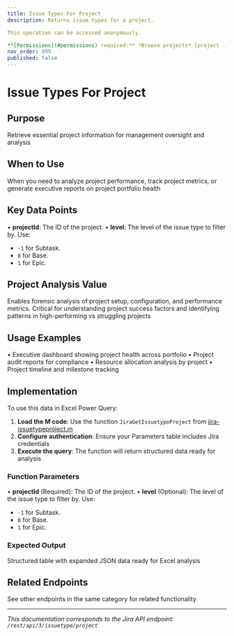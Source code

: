 ```yaml
---
title: Issue Types For Project
description: Returns issue types for a project.

This operation can be accessed anonymously.

**[Permissions](#permissions) required:** *Browse projects* [project ...
nav_order: 999
published: false
---
```


# Issue Types For Project

## Purpose
Retrieve essential project information for management oversight and analysis

## When to Use
When you need to analyze project performance, track project metrics, or generate executive reports on project portfolio health

## Key Data Points
• **projectId**: The ID of the project.
• **level**: The level of the issue type to filter by. Use:

 *  `-1` for Subtask.
 *  `0` for Base.
 *  `1` for Epic.

## Project Analysis Value
Enables forensic analysis of project setup, configuration, and performance metrics. Critical for understanding project success factors and identifying patterns in high-performing vs struggling projects

## Usage Examples
• Executive dashboard showing project health across portfolio
• Project audit reports for compliance
• Resource allocation analysis by project
• Project timeline and milestone tracking

## Implementation
To use this data in Excel Power Query:

1. **Load the M code**: Use the function `JiraGetIssuetypeProject` from [jira-issuetypeproject.m](../assets/jira-issuetypeproject.m)
2. **Configure authentication**: Ensure your Parameters table includes Jira credentials
3. **Execute the query**: The function will return structured data ready for analysis

### Function Parameters
• **projectId** (Required): The ID of the project.
• **level** (Optional): The level of the issue type to filter by. Use:

 *  `-1` for Subtask.
 *  `0` for Base.
 *  `1` for Epic.

### Expected Output
Structured table with expanded JSON data ready for Excel analysis

## Related Endpoints
See other endpoints in the same category for related functionality

---
*This documentation corresponds to the Jira API endpoint: `/rest/api/3/issuetype/project`*
